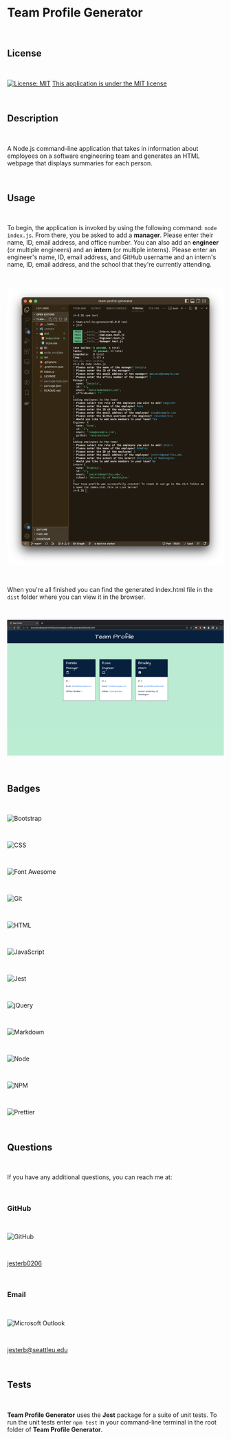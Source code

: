 # Team Profile Generator

<br>

## License

<br>

[![License: MIT](https://img.shields.io/badge/License-MIT-yellow.svg)](https://opensource.org/licenses/MIT)
[This application is under the MIT license](https://opensource.org/licenses/MIT)

<br>

## Description

<br>

A Node.js command-line application that takes in information about employees on a software engineering team and generates an HTML webpage that displays summaries for each person.

<br>

## Usage

<br>

To begin, the application is invoked by using the following command: `node index.js`. From there, you be asked to add a **manager**. Please enter their name, ID, email address, and office number. You can also add an **engineer** (or multiple engineers) and an **intern** (or multiple interns). Please enter an engineer's name, ID, email address, and GitHub username and an intern's name, ID, email address, and the school that they're currently attending.

<br>

![Inquirer Prompts](assets/inquirer.png)

<br>

When you're all finished you can find the generated index.html file in the `dist` folder where you can view it in the browser.

<br>

![Output](assets/output.png)

<br>

## Badges

<br>

![Bootstrap](https://img.shields.io/badge/Bootstrap-563D7C?style=for-the-badge&logo=bootstrap&logoColor=white)

<br>

![CSS](https://img.shields.io/badge/CSS3-1572B6?style=for-the-badge&logo=css3&logoColor=white)

<br>

![Font Awesome](https://img.shields.io/badge/Font_Awesome-339AF0?style=for-the-badge&logo=fontawesome&logoColor=white)

<br>

![Git](https://img.shields.io/badge/GIT-E44C30?style=for-the-badge&logo=git&logoColor=white)

<br>

![HTML](https://img.shields.io/badge/HTML5-E34F26?style=for-the-badge&logo=html5&logoColor=white)

<br>

![JavaScript](https://img.shields.io/badge/JavaScript-323330?style=for-the-badge&logo=javascript&logoColor=F7DF1E)

<br>

![Jest](https://img.shields.io/badge/-jest-%23C21325?style=for-the-badge&logo=jest&logoColor=white)

<br>

![jQuery](https://img.shields.io/badge/jquery-%230769AD.svg?style=for-the-badge&logo=jquery&logoColor=white)

<br>

![Markdown](https://img.shields.io/badge/Markdown-000000?style=for-the-badge&logo=markdown&logoColor=white)

<br>

![Node](https://img.shields.io/badge/Node.js-339933?style=for-the-badge&logo=nodedotjs&logoColor=white)

<br>

![NPM](https://img.shields.io/badge/npm-CB3837?style=for-the-badge&logo=npm&logoColor=white)

<br>

![Prettier](https://img.shields.io/badge/prettier-1A2C34?style=for-the-badge&logo=prettier&logoColor=F7BA3E)

<br>

## Questions

<br>

If you have any additional questions, you can reach me at:

<br>

### GitHub

<br>

![GitHub](https://img.shields.io/badge/GitHub-100000?style=for-the-badge&logo=github&logoColor=white)

<br>

[jesterb0206](https://www.github.com/jesterb0206)

<br>

### Email

<br>

![Microsoft Outlook](https://img.shields.io/badge/Microsoft_Outlook-0078D4?style=for-the-badge&logo=microsoft-outlook&logoColor=white)

<br>

jesterb@seattleu.edu

<br>

## Tests

<br>

**Team Profile Generator** uses the **Jest** package for a suite of unit tests. To run the unit tests enter `npm test` in your command-line terminal in the root folder of **Team Profile Generator**.

<br>
